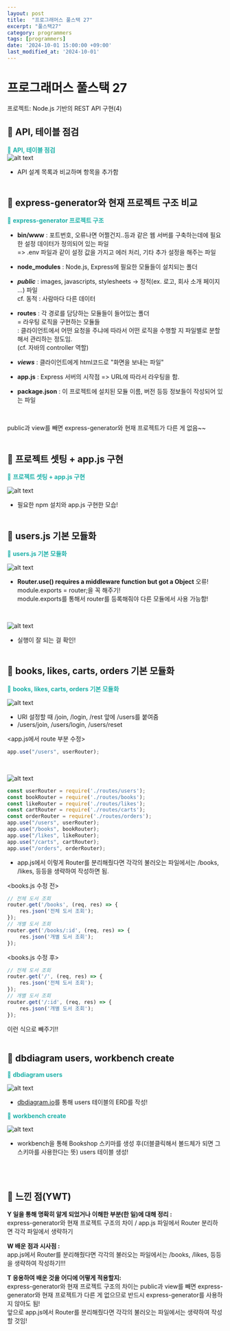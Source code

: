 ```yaml
---
layout: post
title:  "프로그래머스 풀스택 27"
excerpt: "풀스택27"
category: programmers
tags: [programmers]
date: '2024-10-01 15:00:00 +09:00'
last_modified_at: '2024-10-01'
---
```


# 프로그래머스 풀스택 27
프로젝트: Node.js 기반의 REST API 구현(4)

## 🌊 API, 테이블 점검

<span style="color:lightseagreen">💫 **API, 테이블 점검**</span><br>
![alt text](img01/image-275.png)<br>
- API 설계 목록과 비교하며 항목을 추가함<br><br/>

## 🌊 express-generator와 현재 프로젝트 구조 비교

<span style="color:lightseagreen">💫 **express-generator 프로젝트 구조**</span><br>

- **bin/www** : 포트번호, 오류나면 어쩔건지..등과 같은 웹 서버를 구축하는데에 필요한 설정 데이터가 정의되어 있는 파일<br>
=> .env 파일과 같이 설정 값을 가지고 에러 처리, 기타 추가 설정을 해주는 파일<br>

- **node_modules** : Node.js, Express에 필요한 모듈들이 설치되는 폴더<br>

- **<em>public</em>** : images, javascripts, stylesheets -> 정적(ex. 로고, 회사 소개 페이지 ...) 파일<br>
cf. 동적 : 사람마다 다른 데이터

- **routes** : 각 경로를 담당하는 모듈들이 들어있는 폴더<br>
= 라우팅 로직을 구현하는 모듈들<br>
: 클라이언트에서 어떤 요청을 주냐에 따라서 어떤 로직을 수행할 지 파일별로 분할해서 관리하는 정도임.<br>
(cf. 자바의 controller 역할)<br>

- **<em>views</em>** : 클라이언트에게 html코드로 "화면을 보내는 파일"<br>


- **app.js** : Express 서버의 시작점 => URL에 따라서 라우팅을 함.<br>

- **package.json** : 이 프로젝트에 설치된 모듈 이름, 버전 등등 정보들이 작성되어 있는 파일<br>

<br>

public과 view를 빼면 express-generator와 현재 프로젝트가 다른 게 없음~~<br><br/>

## 🌊 프로젝트 셋팅 + app.js 구현


<span style="color:lightseagreen">💫 **프로젝트 셋팅 + app.js 구현**</span><br>

![alt text](img01/image-276.png)<br>
- 필요한 npm 설치와 app.js 구현한 모습!<br><br/>

## 🌊 users.js 기본 모듈화

<span style="color:lightseagreen">💫 **users.js 기본 모듈화**</span><br>

![alt text](img01/image-277.png)<br>
- **Router.use() requires a middleware function but got a Object** 오류!<br>
module.exports = router;을 꼭 해주기!<br>
module.exports를 통해서 router를 등록해줘야 다른 모듈에서 사용 가능함!<br>

<br>

![alt text](img01/image-278.png)<br>
- 실행이 잘 되는 걸 확인!<br><br/>

## 🌊 books, likes, carts, orders 기본 모듈화

<span style="color:lightseagreen">💫 **books, likes, carts, orders 기본 모듈화**</span><br>

![alt text](img01/image-279.png)<br>
- URI 설정할 때 /join, /login, /rest 앞에 /users를 붙여줌<br>
- /users/join, /users/login, /users/reset<br>

\<app.js에서 route 부분 수정>
```javascript
app.use("/users", userRouter);
```
<br>

![alt text](img01/image-280.png)<br>
```javascript
const userRouter = require('./routes/users');
const bookRouter = require('./routes/books');
const likeRouter = require('./routes/likes');
const cartRouter = require('./routes/carts');
const orderRouter = require('./routes/orders');
app.use("/users", userRouter);
app.use("/books", bookRouter);
app.use("/likes", likeRouter);
app.use("/carts", cartRouter);
app.use("/orders", orderRouter);
```
- app.js에서 이렇게 Router를 분리해줬다면 각각의 불러오는 파일에서는 /books, /likes, 등등을 생략하여 작성하면 됨.<br>

\<books.js 수정 전>
```javascript
// 전체 도서 조회
router.get('/books', (req, res) => {
    res.json('전체 도서 조회');
});
// 개별 도서 조회
router.get('/books/:id', (req, res) => {
    res.json('개별 도서 조회');
});
```

\<books.js 수정 후>
```javascript
// 전체 도서 조회
router.get('/', (req, res) => {
    res.json('전체 도서 조회');
});
// 개별 도서 조회
router.get('/:id', (req, res) => {
    res.json('개별 도서 조회');
});
```
이런 식으로 빼주기!!<br><br/>

## 🌊 dbdiagram users, workbench create

<span style="color:lightseagreen">💫 **dbdiagram users**</span><br>

![alt text](img01/image-281.png)<br>
- [dbdiagram.io](dbdiagram.io)를 통해 users 테이블의 ERD를 작성!<br>

<span style="color:lightseagreen">💫 **workbench create**</span><br>

![alt text](img01/image-282.png)<br>
- workbench을 통해 Bookshop 스키마를 생성 후(더블클릭해서 볼드체가 되면 그 스키마를 사용한다는 뜻) users 테이블 생성!<br>

<br><br/>

## 🌊 느낀 점(YWT)

**Y 일을 통해 명확히 알게 되었거나 이해한 부분(한 일)에 대해 정리 :**<br>
express-generator와 현재 프로젝트 구조의 차이 / app.js 파일에서 Router 분리하면 각각 파일에서 생략하기<br>

**W 배운 점과 시사점 :**<br>
app.js에서 Router를 분리해줬다면 각각의 불러오는 파일에서는 /books, /likes, 등등을 생략하여 작성하기!!!<br>

**T 응용하여 배운 것을 어디에 어떻게 적용할지:**<br>
express-generator와 현재 프로젝트 구조의 차이는 public과 view를 빼면 express-generator와 현재 프로젝트가 다른 게 없으므로 반드시 express-generator를 사용하지 않아도 됨!<br>
앞으로 app.js에서 Router를 분리해줬다면 각각의 불러오는 파일에서는 생략하여 작성할 것임!<br>